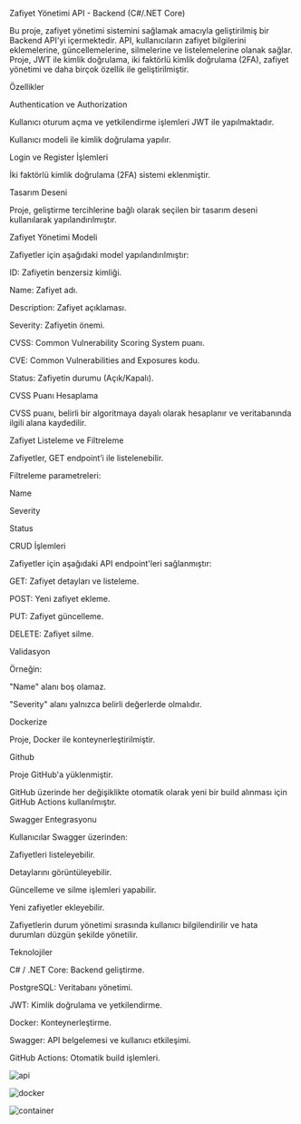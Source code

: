 Zafiyet Yönetimi API - Backend (C#/.NET Core)


Bu proje, zafiyet yönetimi sistemini sağlamak amacıyla geliştirilmiş bir Backend API'yi içermektedir. API, kullanıcıların zafiyet bilgilerini eklemelerine, güncellemelerine, silmelerine ve listelemelerine olanak sağlar. Proje, JWT ile kimlik doğrulama, iki faktörlü kimlik doğrulama (2FA), zafiyet yönetimi ve daha birçok özellik ile geliştirilmiştir.

Özellikler


Authentication ve Authorization


Kullanıcı oturum açma ve yetkilendirme işlemleri JWT ile yapılmaktadır.


Kullanıcı modeli ile kimlik doğrulama yapılır.


Login ve Register İşlemleri


İki faktörlü kimlik doğrulama (2FA) sistemi eklenmiştir.


Tasarım Deseni


Proje, geliştirme tercihlerine bağlı olarak seçilen bir tasarım deseni kullanılarak yapılandırılmıştır.


Zafiyet Yönetimi Modeli


Zafiyetler için aşağıdaki model yapılandırılmıştır:

ID: Zafiyetin benzersiz kimliği.


Name: Zafiyet adı.


Description: Zafiyet açıklaması.


Severity: Zafiyetin önemi.


CVSS: Common Vulnerability Scoring System puanı.


CVE: Common Vulnerabilities and Exposures kodu.


Status: Zafiyetin durumu (Açık/Kapalı).


CVSS Puanı Hesaplama


CVSS puanı, belirli bir algoritmaya dayalı olarak hesaplanır ve veritabanında ilgili alana kaydedilir.


Zafiyet Listeleme ve Filtreleme


Zafiyetler, GET endpoint’i ile listelenebilir.


Filtreleme parametreleri:


Name


Severity


Status


CRUD İşlemleri


Zafiyetler için aşağıdaki API endpoint'leri sağlanmıştır:


GET: Zafiyet detayları ve listeleme.


POST: Yeni zafiyet ekleme.


PUT: Zafiyet güncelleme.


DELETE: Zafiyet silme.


Validasyon


Örneğin:


"Name" alanı boş olamaz.


"Severity" alanı yalnızca belirli değerlerde olmalıdır.


Dockerize


Proje, Docker ile konteynerleştirilmiştir.


Github


Proje GitHub'a yüklenmiştir.


GitHub üzerinde her değişiklikte otomatik olarak yeni bir build alınması için GitHub Actions kullanılmıştır.


Swagger Entegrasyonu


Kullanıcılar Swagger üzerinden:


Zafiyetleri listeleyebilir.


Detaylarını görüntüleyebilir.


Güncelleme ve silme işlemleri yapabilir.


Yeni zafiyetler ekleyebilir.


Zafiyetlerin durum yönetimi sırasında kullanıcı bilgilendirilir ve hata durumları düzgün şekilde yönetilir.


Teknolojiler


C# / .NET Core: Backend geliştirme.


PostgreSQL: Veritabanı yönetimi.


JWT: Kimlik doğrulama ve yetkilendirme.


Docker: Konteynerleştirme.


Swagger: API belgelemesi ve kullanıcı etkileşimi.


GitHub Actions: Otomatik build işlemleri.


![api](https://github.com/user-attachments/assets/4e351782-f93c-4a20-9e55-e922c6fa0c50)



![docker](https://github.com/user-attachments/assets/a8ceb39e-0af5-4cc1-9ed3-77a953f482c8)



![container](https://github.com/user-attachments/assets/21bb79c9-2eda-411d-9241-114c5c3893e4)
